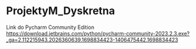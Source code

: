 # ProjektyM_Dyskretna
Link do Pycharm Community Edition 
https://download.jetbrains.com/python/pycharm-community-2023.2.3.exe?_ga=2.112215943.2026360639.1698834423-1406475442.1698834423
